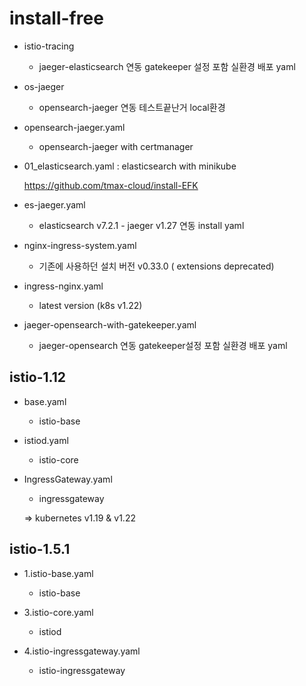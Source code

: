 # install-free

- istio-tracing

  - jaeger-elasticsearch 연동 gatekeeper 설정 포함 실환경 배포 yaml

- os-jaeger

  - opensearch-jaeger 연동 테스트끝난거 local환경

- opensearch-jaeger.yaml

  - opensearch-jaeger with certmanager

- 01_elasticsearch.yaml : elasticsearch with minikube 

  https://github.com/tmax-cloud/install-EFK

- es-jaeger.yaml

  - elasticsearch v7.2.1 - jaeger v1.27 연동 install yaml

- nginx-ingress-system.yaml

  - 기존에 사용하던 설치 버전 v0.33.0 ( extensions deprecated)

- ingress-nginx.yaml 

  - latest version (k8s v1.22) 

- jaeger-opensearch-with-gatekeeper.yaml

  - jaeger-opensearch 연동 gatekeeper설정 포함 실환경 배포 yaml


## istio-1.12
- base.yaml

  - istio-base

- istiod.yaml 

  - istio-core

- IngressGateway.yaml 

  - ingressgateway

  => kubernetes v1.19 & v1.22

## istio-1.5.1

- 1.istio-base.yaml
  - istio-base

- 3.istio-core.yaml 
  - istiod

- 4.istio-ingressgateway.yaml 
  - istio-ingressgateway


